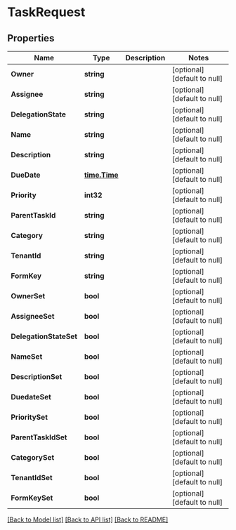 # TaskRequest

## Properties
Name | Type | Description | Notes
------------ | ------------- | ------------- | -------------
**Owner** | **string** |  | [optional] [default to null]
**Assignee** | **string** |  | [optional] [default to null]
**DelegationState** | **string** |  | [optional] [default to null]
**Name** | **string** |  | [optional] [default to null]
**Description** | **string** |  | [optional] [default to null]
**DueDate** | [**time.Time**](time.Time.md) |  | [optional] [default to null]
**Priority** | **int32** |  | [optional] [default to null]
**ParentTaskId** | **string** |  | [optional] [default to null]
**Category** | **string** |  | [optional] [default to null]
**TenantId** | **string** |  | [optional] [default to null]
**FormKey** | **string** |  | [optional] [default to null]
**OwnerSet** | **bool** |  | [optional] [default to null]
**AssigneeSet** | **bool** |  | [optional] [default to null]
**DelegationStateSet** | **bool** |  | [optional] [default to null]
**NameSet** | **bool** |  | [optional] [default to null]
**DescriptionSet** | **bool** |  | [optional] [default to null]
**DuedateSet** | **bool** |  | [optional] [default to null]
**PrioritySet** | **bool** |  | [optional] [default to null]
**ParentTaskIdSet** | **bool** |  | [optional] [default to null]
**CategorySet** | **bool** |  | [optional] [default to null]
**TenantIdSet** | **bool** |  | [optional] [default to null]
**FormKeySet** | **bool** |  | [optional] [default to null]

[[Back to Model list]](../README.md#documentation-for-models) [[Back to API list]](../README.md#documentation-for-api-endpoints) [[Back to README]](../README.md)

